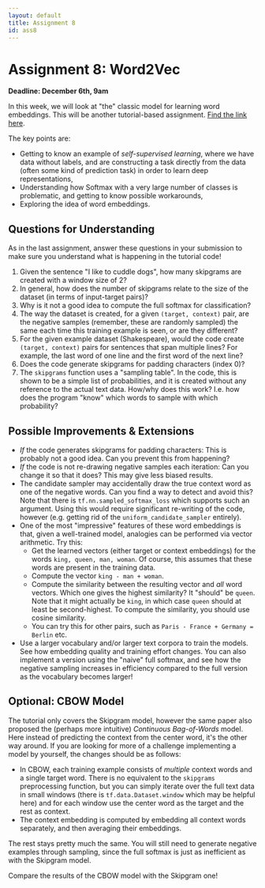 ```yaml
---
layout: default
title: Assignment 8
id: ass8
---
```


# Assignment 8: Word2Vec
**Deadline: December 6th, 9am**


In this week, we will look at "the" classic model for learning word embeddings.
This will be another tutorial-based assignment.
[Find the link here](https://www.tensorflow.org/tutorials/text/word2vec).

The key points are:
- Getting to know an example of _self-supervised learning_, where we have data
without labels, and are constructing a task directly from the data (often some
  kind of prediction task) in order to learn deep representations,
- Understanding how Softmax with a very large number of classes is problematic,
and getting to know possible workarounds,
- Exploring the idea of word embeddings.   


## Questions for Understanding

As in the last assignment, answer these questions in your submission to make sure
you understand what is happening in the tutorial code!

1. Given the sentence "I like to cuddle dogs", how many skipgrams are created with
  a window size of 2? 
2. In general, how does the number of skipgrams relate to the
  size of the dataset (in terms of input-target pairs)?
3. Why is it not a good idea to compute the  full softmax for classification?  
4. The way the dataset is created, for a given `(target, context)` pair, are the
  negative samples (remember, these are randomly sampled) the same each time this
  training example is seen, or are they different?
5. For the given example dataset (Shakespeare), would the code create `(target, context)`
  pairs for sentences that span multiple lines? For example, the last word of one
  line and the first word of the next line?
6. Does the code generate skipgrams for padding characters (index 0)?  
7. The `skipgrams` function uses a "sampling table". In the code, this is shown
to be a simple list of probabilities, and it is created without any reference to
  the actual text data. How/why does this work? I.e. how does the program "know"
  which words to sample with which probability?
  

## Possible Improvements & Extensions

- _If_ the code generates skipgrams for padding characters: This is probably not
a good idea. Can you prevent this from happening?
- _If_ the code is not re-drawing negative samples each iteration: Can you change it
so that it does? This may give less biased results.
- The candidate sampler may accidentally draw the true context word as one
  of the negative words. Can you find a way to detect and avoid this? Note that
  there is `tf.nn.sampled_softmax_loss` which supports such an argument. Using
  this would require significant re-writing of the code, however (e.g. getting
  rid of the `uniform_candidate_sampler` entirely).
- One of the most "impressive" features of these word embeddings is that, given
a well-trained model, analogies can be performed via vector arithmetic. Try this:
  - Get the learned vectors (either target or context embeddings) for the words
    `king, queen, man, woman`. Of course, this assumes that these words are present
    in the training data.
  - Compute the vector `king - man + woman`.
  - Compute the similarity between the resulting vector and _all_ word vectors.
    Which one gives the highest similarity? It "should" be `queen`. Note that it
    might actually be `king`, in which case `queen` should at least be second-highest.
    To compute the similarity, you should use cosine similarity.
  - You can try this for other pairs, such as `Paris - France + Germany = Berlin` etc.
- Use a larger vocabulary and/or larger text corpora to train the models. See 
how embedding quality and training effort changes. You can also implement a version
  using the "naive" full softmax, and see how the negative sampling increases in
  efficiency compared to the full version as the vocabulary becomes larger!


## Optional: CBOW Model

The tutorial only covers the Skipgram model, however the same paper also proposed
the (perhaps more intuitive) _Continuous Bag-of-Words_ model. Here instead of
predicting the context from the center word, it's the other way around. If you
are looking for more of a challenge implementing a model by yourself, the changes
should be as follows:
- In CBOW, each training example consists of _multiple_ context words and a single
target word. There is no equivalent to the `skipgrams` preprocessing function,
  but you can simply iterate over the full text data in small windows (there is
  `tf.data.Dataset.window` which may be helpful here) and for each window use
  the center word as the target and the rest as context.
- The context embedding is computed by embedding all context words separately,
and then averaging their embeddings.

The rest stays pretty much the same. You will still need to generate negative
examples through sampling, since the full softmax is just as inefficient as with
the Skipgram model.

Compare the results of the CBOW model with the Skipgram one!

